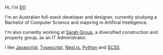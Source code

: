 Hi, I'm [Eli!](https://elibessen.com)

I'm an Australian full-stack developer and designer, currently studying a Bachelor of Computer Science and majoring in Artifical Intelligence.

I'm also currently working at [Sarah Group](https://www.sarahgroup.com.au/), a diversified construction and property group, as an IT Administrator.

I like [Javascript](https://www.javascript.com/), [Typescript](https://www.typescriptlang.org/), [Next.js](https://nextjs.org/), [Python](https://www.python.org/) and [SCSS](https://sass-lang.com/).
